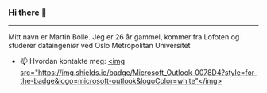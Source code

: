 ### Hi there 👋

***




Mitt navn er Martin Bolle. Jeg er 26 år gammel, kommer fra Lofoten og studerer dataingeniør ved Oslo Metropolitan Universitet

* 📫 Hvordan kontakte meg: <a href="mailto:martin.bolle97@hotmail.com"><img src="https://img.shields.io/badge/Microsoft_Outlook-0078D4?style=for-the-badge&logo=microsoft-outlook&logoColor=white"</img></a>


<!--
<img src="{https://www.linkedin.com/in/martin-bolle/}"/>
Here are some ideas to get you started:

- 🔭 I’m currently working on ...
- 🌱 I’m currently learning ...
- 👯 I’m looking to collaborate on ...
- 🤔 I’m looking for help with ...
- 💬 Ask me about ...
- 📫 How to reach me: ...
- 😄 Pronouns: ...
- ⚡ Fun fact: ...
-->
